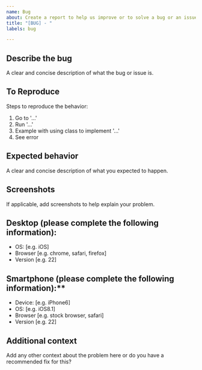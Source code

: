 ```yaml
---
name: Bug
about: Create a report to help us improve or to solve a bug or an issue
title: "[BUG] - "
labels: bug

---
```


## Describe the bug
A clear and concise description of what the bug or issue is.

## To Reproduce
Steps to reproduce the behavior:
1. Go to '...'
2. Run '...'
3. Example with using class to implement '...'
4. See error

## Expected behavior
A clear and concise description of what you expected to happen.

## Screenshots
If applicable, add screenshots to help explain your problem.

## Desktop (please complete the following information):
 - OS: [e.g. iOS]
 - Browser [e.g. chrome, safari, firefox]
 - Version [e.g. 22]

## Smartphone (please complete the following information):**
 - Device: [e.g. iPhone6]
 - OS: [e.g. iOS8.1]
 - Browser [e.g. stock browser, safari]
 - Version [e.g. 22]

## Additional context
Add any other context about the problem here or do you have a recommended fix for this?
